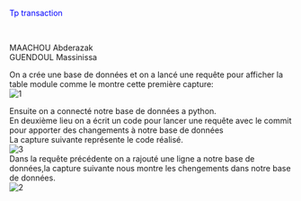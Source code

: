 
<p style="color: blue;"> Tp transaction</p> <br>

MAACHOU Abderazak <br>
GUENDOUL Massinissa <br>

On a crée une base de données et on a lancé une requête pour afficher la table module comme le montre cette première capture:<br>
![1](https://user-images.githubusercontent.com/75087496/100525626-95b4c280-31c2-11eb-9282-1d6063ab289a.PNG) <br>

Ensuite on a connecté notre base de données a python. <br>
En deuxième lieu on a écrit un code pour lancer une requête avec le commit pour apporter des changements à notre base de données <br>
La capture suivante représente le code réalisé.<br>
![3](https://user-images.githubusercontent.com/75087496/100525959-b716ae00-31c4-11eb-9b1a-c1107a73aaa9.PNG) <br>
Dans la requête précédente on a rajouté une ligne a notre base de données,la capture suivante nous montre les chengements dans notre base de données. <br>
![2](https://user-images.githubusercontent.com/75087496/100526001-53d94b80-31c5-11eb-91f6-6779f9e733fc.PNG)<br>

